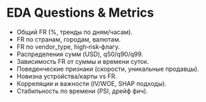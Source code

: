 # EDA Questions & Metrics

- Общий FR (%, тренды по дням/часам).
- FR по странам, городам, валютам.
- FR по vendor_type, high‑risk‑флагу.
- Распределения сумм (USD), q50/q90/q99.
- Завиcимость FR от суммы и времени суток.
- Поведенческие признаки (скорости, уникальные продавцы).
- Новизна устройства/карты vs FR.
- Корреляции и важности (IV/WOE, SHAP подходы).
- Стабильность по времени (PSI, дрейф фич).
